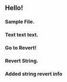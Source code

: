 ## Hello!
### Sample File.

### Text text text.

### Go to Revert!
### Revert String.
### Added string revert info
